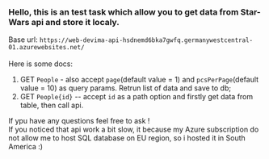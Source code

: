 ###  Hello, this is an test task which allow you to get data from Star-Wars api and store it localy.</br>
Base url: `https://web-devima-api-hsdnemd6bka7gwfq.germanywestcentral-01.azurewebsites.net/`</br></br>
Here is some docs:</br>
1. GET `People` - also accept `page`(default value = 1) and `pcsPerPage`(default value = 10) as query params. Retrun list of data and save to db;</br>
2. GET `People{id}` -- accept `id` as a path option and firstly get data from table, then call api.</br>

If ypu have any questions feel free to ask !</br>
If you noticed that api work a bit slow, it because my Azure subscription do not allow me to host SQL database on EU region, so i hosted it in South America :)
